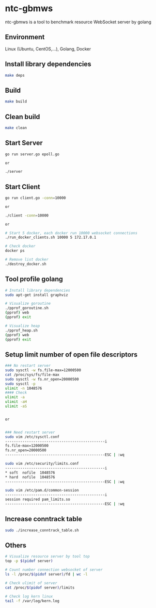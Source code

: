 # ntc-gbmws
ntc-gbmws is a tool to benchmark resource WebSocket server by golang

## Environment
Linux (Ubuntu, CentOS,...), Golang, Docker  

## Install library dependencies
```bash
make deps
```

## Build
```bash
make build
```

## Clean build
```bash
make clean
```

## Start Server
```bash
go run server.go epoll.go

or

./server
```

## Start Client
```bash
go run client.go -conn=10000

or

./client -conn=10000

or

# Start 5 docker, each docker run 10000 websocket connections
./run_docker_clients.sh 10000 5 172.17.0.1

# Check docker
docker ps

# Remove list docker
./destroy_docker.sh
```

## Tool profile golang
```bash
# Install library dependencies
sudo apt-get install graphviz

# Visualize goroutine
./pprof_goroutine.sh
(pprof) web
(pprof) exit

# Visualize heap
./pprof_heap.sh
(pprof) web
(pprof) exit
```

## Setup limit number of open file descriptors
```bash
### No restart server
sudo sysctl -w fs.file-max=12000500
cat /proc/sys/fs/file-max
sudo sysctl -w fs.nr_open=20000500
sudo sysctl -p
ulimit -n 1048576
#### Check
ulimit -a
ulimit -aH
ulimit -aS


or


### Need restart server
sudo vim /etc/sysctl.conf
----------------------------------------------i
fs.file-max=12000500
fs.nr_open=20000500
----------------------------------------------ESC | :wq

sudo vim /etc/security/limits.conf
----------------------------------------------i
* soft  nofile  1048576
* hard  nofile  1048576
----------------------------------------------ESC | :wq

sudo vim /etc/pam.d/common-session
----------------------------------------------i
session required pam_limits.so
----------------------------------------------ESC | :wq
```

## Increase conntrack table
```bash
sudo ./increase_conntrack_table.sh
```

## Others
```bash
# Visualize resource server by tool top
top -p $(pidof server)

# Count number connection websocket of server
ls -l /proc/$(pidof server)/fd | wc -l

# Check ulimit of server
cat /proc/$(pidof server)/limits

# Check log kern linux
tail -f /var/log/kern.log
```
